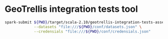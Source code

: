 # GeoTrellis integration tests tool

```bash
spark-submit ${PWD}/target/scala-2.10/geotrellis-integration-tests-assembly-0.1.0-SNAPSHOT.jar \
             --datasets "file:///${PWD}/conf/datasets.json" \
             --credensials "file:///${PWD}/conf/credensials.json"
```
